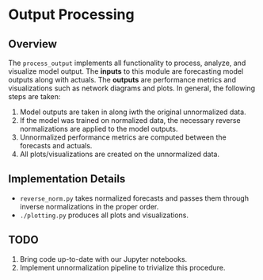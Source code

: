 # Output Processing

## Overview

The `process_output` implements all functionality to process, analyze, and visualize model output. The **inputs** to this module are forecasting model outputs along with actuals. The **outputs** are performance metrics and visualizations such as network diagrams and plots. In general, the following steps are taken:

1.  Model outputs are taken in along iwth the original unnormalized data.
2.  If the model was trained on normalized data, the necessary reverse normalizations are applied to the model outputs.
3.  Unnormalized performance metrics are computed between the forecasts and actuals.
4.  All plots/visualizations are created on the unnormalized data.

## Implementation Details

- `reverse_norm.py` takes normalized forecasts and passes them through inverse normalizations in the proper order.
- `./plotting.py` produces all plots and visualizations.

## TODO

1. Bring code up-to-date with our Jupyter notebooks.
2. Implement unnormalization pipeline to trivialize this procedure.
